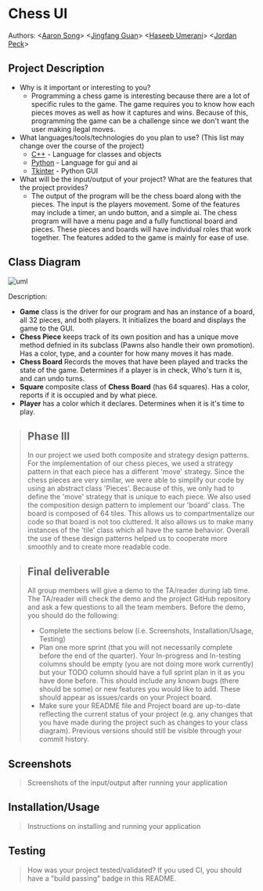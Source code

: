 # Chess UI
 
Authors: \<[Aaron Song](https://github.com/AaronSxng)\> \<[Jingfang Guan](https://github.com/alexgjf)\> \<[Haseeb Umerani](https://github.com/HaseebU)\> \<[Jordan Peck](https://github.com/Mimin7447)\>

## Project Description
  * Why is it important or interesting to you?
    * Programming a chess game is interesting because there are a lot of specific rules to the game. The game requires you to know how each pieces moves as well as how it captures and wins. Because of this, programming the game can be a challenge since we don't want the user making ilegal moves.
  * What languages/tools/technologies do you plan to use? (This list may change over the course of the project)
    * [C++](https://www.cplusplus.com/) - Language for classes and objects
    * [Python](https://www.python.org/) - Language for gui and ai
    * [Tkinter](https://docs.python.org/3/library/tkinter.html) - Python GUI
  * What will be the input/output of your project? What are the features that the project provides?
    * The output of the program will be the chess board along with the pieces. The input is the players movement. Some of the features may include a timer, an undo button, and a simple ai. The chess program will have a menu page and a fully functional board and pieces. These pieces and boards will have individual roles that work together. The features added to the game is mainly for ease of use.
 
## Class Diagram
![uml](https://user-images.githubusercontent.com/74108022/168495870-377bf873-e795-4b7f-9990-4ab27a3156ea.PNG)

Description: 
* **Game** class is the driver for our program and has an instance of a board, all 32 pieces, and both players. It initializes the board and displays the game to the GUI.
* **Chess Piece** keeps track of its own position and has a unique move method defnied in its subclass (Pawns also handle their own promotion). Has a color, type, and a counter for how many moves it has made.
* **Chess Board** Records the moves that have been played and tracks the state of the game. Determines if a player is in check, Who's turn it is, and can undo turns.
* **Square** composite class of **Chess Board** (has 64 squares). Has a color, reports if it is occupied and by what piece.
* **Player** has a color which it declares. Determines when it is it's time to play.
 
 > ## Phase III
 > In our project we used both composite and strategy design patterns. For the implementation of our chess pieces, we used a strategy pattern in that each piece has a different 'move' strategy. Since the chess pieces are very similar, we were able to simplify our code by using an abstract class 'Pieces'. Because of this, we only had to define the 'move' strategy that is unique to each piece. We also used the composition design pattern to implement our 'board' class. The board is composed of 64 tiles. This allows us to compartmentalize our code so that board is not too cluttered. It also allows us to make many instances of the 'tile' class which all have the same behavior. Overall the use of these design patterns helped us to cooperate more smoothly and to create more readable code.
 
 > ## Final deliverable
 > All group members will give a demo to the TA/reader during lab time. The TA/reader will check the demo and the project GitHub repository and ask a few questions to all the team members. 
 > Before the demo, you should do the following:
 > * Complete the sections below (i.e. Screenshots, Installation/Usage, Testing)
 > * Plan one more sprint (that you will not necessarily complete before the end of the quarter). Your In-progress and In-testing columns should be empty (you are not doing more work currently) but your TODO column should have a full sprint plan in it as you have done before. This should include any known bugs (there should be some) or new features you would like to add. These should appear as issues/cards on your Project board.
 > * Make sure your README file and Project board are up-to-date reflecting the current status of your project (e.g. any changes that you have made during the project such as changes to your class diagram). Previous versions should still be visible through your commit history. 
 
 ## Screenshots
 > Screenshots of the input/output after running your application
 ## Installation/Usage
 > Instructions on installing and running your application
 ## Testing
 > How was your project tested/validated? If you used CI, you should have a "build passing" badge in this README.
 
